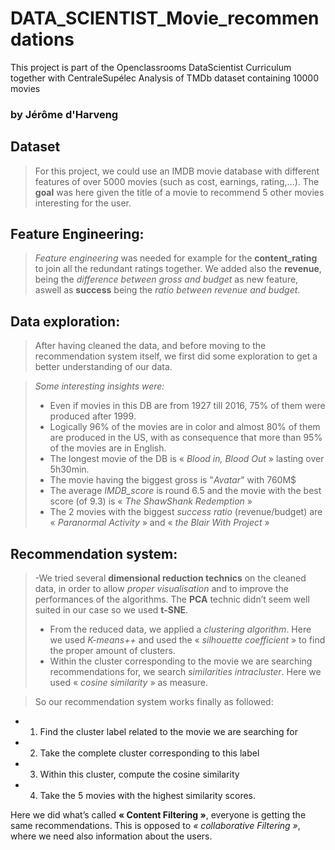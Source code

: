 # DATA_SCIENTIST_Movie_recommendations
This project is part of the Openclassrooms DataScientist Curriculum together with CentraleSupélec
Analysis of TMDb dataset containing 10000 movies
### by Jérôme d'Harveng


## Dataset

> For this project, we could use an IMDB movie database with different features of over 5000 movies (such as cost, earnings, rating,…). The **goal** was here given the title of a movie to recommend 5 other movies interesting for the user.

## Feature Engineering:
> _Feature engineering_ was needed for example for the **content_rating** to join all the redundant ratings together.
We added also the **revenue**, being the _difference between gross and budget_ as new feature, aswell as **success** being the _ratio between revenue and budget_.

## Data exploration:
> After having cleaned the data, and before moving to the recommendation system itself, we first did some exploration to get a better understanding of our data.

> _Some interesting insights were:_
> - Even if movies in this DB are from 1927 till 2016, 75% of them were produced after 1999.
> - Logically 96% of the movies are in color and almost 80% of them are produced in the US, with as consequence that more than 95% of the movies are in English.
> - The longest movie of the DB is « _Blood in, Blood Out_ » lasting over 5h30min.
> - The movie having the biggest gross is "_Avatar_" with 760M$
> - The average _IMDB_score_ is round 6.5 and the movie with the best score (of 9.3) is « _The ShawShank Redemption_ »
> - The 2 movies with the biggest _success ratio_ (revenue/budget) are « _Paranormal Activity_ » and « _the Blair With Project_ »

## Recommendation system:
> -We tried several **dimensional reduction technics** on the cleaned data, in order to allow _proper visualisation_ and to improve the performances of the algorithms. The **PCA** technic didn’t seem well suited in our case so we used **t-SNE**.
> - From the reduced data, we applied a _clustering algorithm_.
Here we used _K-means++_ and used the « _silhouette coefficient_ » to find the proper amount of clusters.
> - Within the cluster corresponding to the movie we are searching recommendations for, we search _similarities intracluster_. Here we used « _cosine similarity_ » as measure.


> So our recommendation system works finally as followed:
- 1. Find the cluster label related to the movie we are searching for
- 2. Take the complete cluster corresponding to this label
- 3. Within this cluster, compute the cosine similarity
- 4. Take the 5 movies with the highest similarity scores.

Here we did what’s called **« Content Filtering »**, everyone is getting the same recommendations. This is opposed to _« collaborative Filtering »_, where we need also information about the users.
